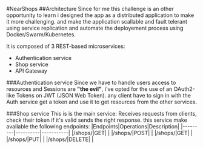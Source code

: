 #NearShops
##Architecture
Since for me this challenge is an other opportunity to learn i designed the app as a distributed application to make it more challenging. and make the application scallable and fault telerant using service replication and automate the deployement process using Docker/Swarm/Kubernetes.

It is composed of 3 REST-based microservices:
* Authentication service
* Shop service
* API Gateway

###Authentication service
Since we have to handle users access to resources and Sessions are **"the evil"**, i've opted for the use of an OAuth2-like Tokens on JWT (JSON Web Token). any client have to sign in with the Auth service get a token and use it to get resources from the other services.

###Shop service
This is is the main service: Receives requests from clients, check their token if it's valid sends the right response. this service make available the following endpoints:
|Endpoints|Operations|Description|
|---------|----------|-----------|
|/shops/|GET|     |
|/shops/|POST|     |
|/shops/<ShopID>|GET|     |
|/shops/<ShopID>|PUT|     |
|/shops/<ShopID>|DELETE|     |
